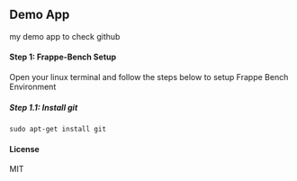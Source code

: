 ## Demo App

my demo app to check github 

#### Step 1: Frappe-Bench Setup
Open your linux terminal and follow the steps below to setup Frappe Bench Environment 

##### Step 1.1: Install git
`sudo apt-get install git`

#### License

MIT
